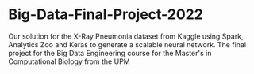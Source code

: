 # Big-Data-Final-Project-2022
Our solution for the X-Ray Pneumonia dataset from Kaggle using Spark, Analytics Zoo and Keras to generate a scalable neural network. The final project for the Big Data Engineering course for the Master's in Computational Biology from the UPM

